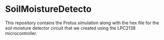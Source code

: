 # SoilMoistureDetecto
This repository contains the Protus simulation along with the hex file for the soil moisture detector circuit that we created using the LPC2138 microcontroller.
